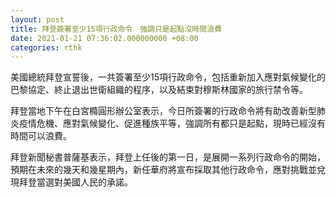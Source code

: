 ```yaml
---
layout: post
title: 拜登簽署至少15項行政命令　強調只是起點沒時間浪費
date: 2021-01-21 07:36:02.000000000 +08:00
categories: rthk
---
```


美國總統拜登宣誓後，一共簽署至少15項行政命令，包括重新加入應對氣候變化的巴黎協定、終止退出世衛組織的程序，以及結束對穆斯林國家的旅行禁令等。

拜登當地下午在白宮橢圓形辦公室表示，今日所簽署的行政命令將有助改善新型肺炎疫情危機、應對氣候變化、促進種族平等，強調所有都只是起點，現時已經沒有時間可以浪費。

拜登新聞秘書普薩基表示，拜登上任後的第一日，是展開一系列行政命令的開始，預期在未來的幾天和幾星期內，新任華府將宣布採取其他行政命令，應對挑戰並兌現拜登當選對美國人民的承諾。
